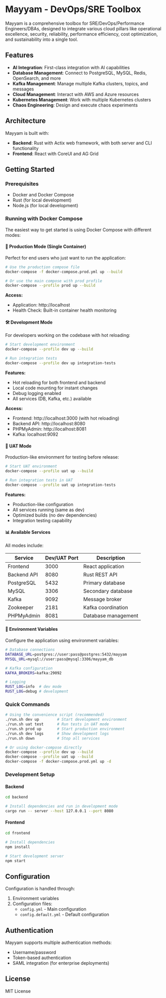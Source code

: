 # Mayyam - DevOps/SRE Toolbox

Mayyam is a comprehensive toolbox for SRE/DevOps/Performance Engineers/DBAs, designed to integrate various cloud pillars like operational excellence, security, reliability, performance efficiency, cost optimization, and sustainability into a single tool.

## Features

- **AI Integration**: First-class integration with AI capabilities
- **Database Management**: Connect to PostgreSQL, MySQL, Redis, OpenSearch, and more
- **Kafka Management**: Manage multiple Kafka clusters, topics, and messages
- **Cloud Management**: Interact with AWS and Azure resources
- **Kubernetes Management**: Work with multiple Kubernetes clusters
- **Chaos Engineering**: Design and execute chaos experiments

## Architecture

Mayyam is built with:

- **Backend**: Rust with Actix web framework, with both server and CLI functionality
- **Frontend**: React with CoreUI and AG Grid

## Getting Started

### Prerequisites

- Docker and Docker Compose
- Rust (for local development)
- Node.js (for local development)

### Running with Docker Compose

The easiest way to get started is using Docker Compose with different modes:

#### 🚀 Production Mode (Single Container)
Perfect for end users who just want to run the application:

```bash
# Use the production compose file
docker-compose -f docker-compose.prod.yml up --build

# Or use the main compose with prod profile
docker-compose --profile prod up --build
```

**Access:**
- Application: http://localhost
- Health Check: Built-in container health monitoring

#### 🛠️ Development Mode
For developers working on the codebase with hot reloading:

```bash
# Start development environment
docker-compose --profile dev up --build

# Run integration tests
docker-compose --profile dev up integration-tests
```

**Features:**
- Hot reloading for both frontend and backend
- Local code mounting for instant changes
- Debug logging enabled
- All services (DB, Kafka, etc.) available

**Access:**
- Frontend: http://localhost:3000 (with hot reloading)
- Backend API: http://localhost:8080
- PHPMyAdmin: http://localhost:8081
- Kafka: localhost:9092

#### 🧪 UAT Mode
Production-like environment for testing before release:

```bash
# Start UAT environment
docker-compose --profile uat up --build

# Run integration tests in UAT
docker-compose --profile uat up integration-tests
```

**Features:**
- Production-like configuration
- All services running (same as dev)
- Optimized builds (no dev dependencies)
- Integration testing capability

#### 📊 Available Services

All modes include:

| Service | Dev/UAT Port | Description |
|---------|-------------|-------------|
| Frontend | 3000 | React application |
| Backend API | 8080 | Rust REST API |
| PostgreSQL | 5432 | Primary database |
| MySQL | 3306 | Secondary database |
| Kafka | 9092 | Message broker |
| Zookeeper | 2181 | Kafka coordination |
| PHPMyAdmin | 8081 | Database management |

#### 🔧 Environment Variables

Configure the application using environment variables:

```bash
# Database connections
DATABASE_URL=postgres://user:pass@postgres:5432/mayyam
MYSQL_URL=mysql://user:pass@mysql:3306/mayyam_db

# Kafka configuration
KAFKA_BROKERS=kafka:29092

# Logging
RUST_LOG=info  # dev mode
RUST_LOG=debug # development
```

### Quick Commands

```bash
# Using the convenience script (recommended)
./run.sh dev up        # Start development environment
./run.sh uat test      # Run tests in UAT mode
./run.sh prod up       # Start production environment
./run.sh dev logs      # Show development logs
./run.sh down          # Stop all services

# Or using docker-compose directly
docker-compose --profile dev up --build
docker-compose --profile uat up --build
docker-compose -f docker-compose.prod.yml up -d
```

### Development Setup

#### Backend

```bash
cd backend

# Install dependencies and run in development mode
cargo run -- server --host 127.0.0.1 --port 8080
```

#### Frontend

```bash
cd frontend

# Install dependencies
npm install

# Start development server
npm start
```

## Configuration

Configuration is handled through:

1. Environment variables
2. Configuration files:
   - `config.yml` - Main configuration
   - `config.default.yml` - Default configuration

## Authentication

Mayyam supports multiple authentication methods:

- Username/password
- Token-based authentication
- SAML integration (for enterprise deployments)

## License

MIT License
